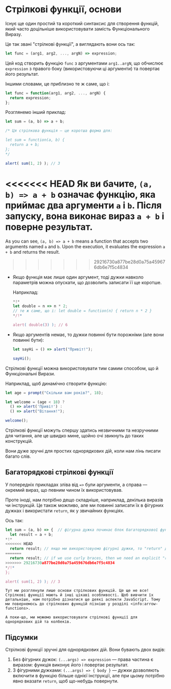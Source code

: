 # Стрілкові функції, основи

Існує ще один простий та короткий синтаксис для створення функцій, який часто доцільніше використовувати замість Функціонального Виразу.

Це так звані "стрілкові функції", а виглядають вони ось так:

```js
let func = (arg1, arg2, ..., argN) => expression;
```

Цей код створить функцію `func` з аргументами `arg1..argN`, що обчислює `expression` з правого боку (використовуючи ці аргументи) та повертає його результат.

Іншими словами, це приблизно те ж саме, що і:

```js
let func = function(arg1, arg2, ..., argN) {
  return expression;
};
```

Розглянемо інший приклад:

```js run
let sum = (a, b) => a + b;

/* Ця стрілкова функція — це коротша форма для:

let sum = function(a, b) {
  return a + b;
};
*/

alert( sum(1, 2) ); // 3
```

<<<<<<< HEAD
Як ви бачите, `(a, b) => a + b` означає функцію, яка приймає два аргументи `a` і `b`. Після запуску, вона виконає вираз `a + b` і поверне результат.
=======
As you can see, `(a, b) => a + b` means a function that accepts two arguments named `a` and `b`. Upon the execution, it evaluates the expression `a + b` and returns the result.
>>>>>>> 29216730a877be28d0a75a459676db6e7f5c4834

- Якщо функція має лише один аргумент, тоді дужки навколо параметрів можна опускати, що дозволить записати її ще коротше.

    Наприклад:

    ```js run
    *!*
    let double = n => n * 2;
    // те ж саме, що і: let double = function(n) { return n * 2 }
    */!*

    alert( double(3) ); // 6
    ```

- Якщо аргументів немає, то дужки повинні бути порожніми (але вони повинні бути):

    ```js run
    let sayHi = () => alert("Привіт!");

    sayHi();
    ```

Стрілкові функції можна використовувати тим самим способом, що й Функціональні Вирази.

Наприклад, щоб динамічно створити функцію:

```js run
let age = prompt("Скільки вам років?", 18);

let welcome = (age < 18) ?
  () => alert('Привіт') :
  () => alert("Вітання!");

welcome();
```

Стрілкові функції можуть спершу здатись незвичними та незручними для читання, але це швидко мине, щойно очі звикнуть до таких конструкцій.

Вони дуже зручні для простих однорядкових дій, коли нам лінь писати багато слів.

## Багаторядкові стрілкові функції

У попередніх прикладах зліва від `=>` були аргументи, а справа — окремий вираз, що певним чином їх використовував.

Проте іноді, нам потрібно дещо складніше, наприклад, декілька виразів чи інструкцій. Це також можливо, але ми повинні записати їх в фігурних дужках і використати `return`, як у звичайних функціях.

Ось так:

```js run
let sum = (a, b) => {  // фігурна дужка починає блок багаторядкової функції
  let result = a + b;
*!*
<<<<<<< HEAD
  return result; // якщо ми використовуємо фігурні дужки, то "return" дозволить повернути результат
=======
  return result; // if we use curly braces, then we need an explicit "return"
>>>>>>> 29216730a877be28d0a75a459676db6e7f5c4834
*/!*
};

alert( sum(1, 2) ); // 3
```

```smart header="І ще дещо..."
Тут ми розглянули лише основи стрілкових функцій. Це ще не все! Стрілкові функції мають й інші цікаві особливості. Щоб вивчити їх детальніше, нам потрібно дізнатися ще деякі аспекти JavaScript. Тому ми повернемось до стрілкових функцій пізніше у розділі <info:arrow-functions>.

А поки-що, ми можемо використовувати стрілкові функції для однорядкових дій та колбеків.
```

## Підсумки

Стрілкові функції зручні для однорядкових дій. Вони бувають двох видів:

1. Без фігурних дужок: `(...args) => expression` — права частина є виразом: функція виконує його і повертає результат.
2. З фігурними дужками: `(...args) => { body }` — дужки дозволяють включити в функцію більше однієї інструкції, але при цьому потрібно явно вказати `return`, щоб що-небудь повернути.

